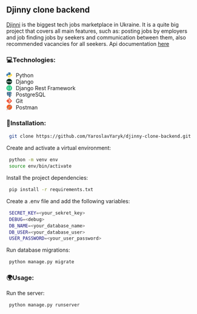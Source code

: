 ## Djinny clone backend

[Djinni](https://djinni.co) is the biggest tech jobs marketplace in Ukraine. It
is a quite big project that covers all main features, such
as:
posting jobs by employers and job finding jobs by seekers and communication between them, also recommended
vacancies for all seekers. Api documentation  [here](https://documenter.getpostman.com/view/18407169/2s93Jru4Ln)

### 💻Technologies:

<div style="display:flex; align-items: center; gap:10px">
    <img height="15" width="15" src="./images/python-logo.png"></img> Python
</div>
<div style="display:flex; align-items: center; gap:10px">
    <img height="15" style="border-radius: 50%" width="15" src="./images/django.png"></img> Django
</div>
<div style="display:flex; align-items: center; gap:10px">
    <img height="15" width="15" src="./images/api.png"></img> Django Rest Framework
</div><div style="display:flex; align-items: center; gap:10px">
    <img height="15" width="15" src="./images/postgresql.png"></img> PostgreSQL
</div><div style="display:flex; align-items: center; gap:10px">
    <img height="15" style="border-radius: 50%" width="15" src="./images/git.png"></img> Git
</div></div><div style="display:flex; align-items: center; gap:10px">
    <img height="15" width="15" src="./images/postman.248x256.png"></img> Postman
</div>

### 🧷Installation:

 ```bash
  git clone https://github.com/YaroslavYaryk/djinny-clone-backend.git
```

Create and activate a virtual environment:

 ```bash
  python -m venv env
  source env/bin/activate
```

Install the project dependencies:

 ```bash
  pip install -r requirements.txt
```

Create a .env file and add the following variables:

 ```bash
  SECRET_KEY=<your_sekret_key>
  DEBUG=<debug>
  DB_NAME=<your_database_name>
  DB_USER=<your_database_user>
  USER_PASSWORD=<your_user_password>
```

Run database migrations:

 ```bash
  python manage.py migrate
```

### 🌍Usage:

Run the server:

 ```bash
  python manage.py runserver
```
